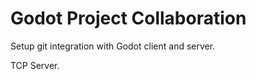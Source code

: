 # Godot Project Collaboration

Setup git integration with Godot client and server.






TCP Server.
